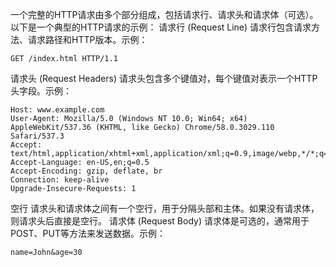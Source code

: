 <!--
 * @Author: Jiuchuan jiuchuanfun@gmail.com
 * @Date: 2024-06-28 14:54:54
 * @LastEditors: Jiuchuan jiuchuanfun@gmail.com
 * @LastEditTime: 2024-06-28 15:58:48
 * @FilePath: /WebServer/http/README.md
 * @Description: 这是默认设置,请设置`customMade`, 打开koroFileHeader查看配置 进行设置: https://github.com/OBKoro1/koro1FileHeader/wiki/%E9%85%8D%E7%BD%AE
-->
一个完整的HTTP请求由多个部分组成，包括请求行、请求头和请求体（可选）。以下是一个典型的HTTP请求的示例：
请求行 (Request Line)
    请求行包含请求方法、请求路径和HTTP版本。示例：

    GET /index.html HTTP/1.1

请求头 (Request Headers)
    请求头包含多个键值对，每个键值对表示一个HTTP头字段。示例：

    Host: www.example.com
    User-Agent: Mozilla/5.0 (Windows NT 10.0; Win64; x64) AppleWebKit/537.36 (KHTML, like Gecko) Chrome/58.0.3029.110 Safari/537.3
    Accept: text/html,application/xhtml+xml,application/xml;q=0.9,image/webp,*/*;q=0.8
    Accept-Language: en-US,en;q=0.5
    Accept-Encoding: gzip, deflate, br
    Connection: keep-alive
    Upgrade-Insecure-Requests: 1

空行
    请求头和请求体之间有一个空行，用于分隔头部和主体。如果没有请求体，则请求头后直接是空行。
请求体 (Request Body)
    请求体是可选的，通常用于POST、PUT等方法来发送数据。示例：
    
    name=John&age=30